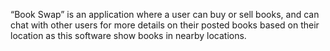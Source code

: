 “Book Swap” is an application where a user can buy or sell books, and can chat with other users for more details on their posted books based on their location as this software show books in nearby locations.
